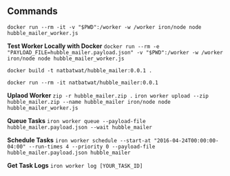 ## Commands

`docker run --rm -it -v "$PWD":/worker -w /worker iron/node node hubble_mailer_worker.js`

**Test Worker Locally with Docker**
`docker run --rm -e "PAYLOAD_FILE=hubble_mailer.payload.json" -v "$PWD":/worker -w /worker iron/node node hubble_mailer_worker.js`

`docker build -t natbatwat/hubble_mailer:0.0.1 .`

`docker run --rm -it natbatwat/hubble_mailer:0.0.1`

**Uplaod Worker**
`zip -r hubble_mailer.zip .`
`iron worker upload --zip hubble_mailer.zip --name hubble_mailer iron/node node hubble_mailer_worker.js`

**Queue Tasks**
`iron worker queue --payload-file hubble_mailer.payload.json --wait hubble_mailer`

**Schedule Tasks**
`iron worker schedule --start-at "2016-04-24T00:00:00-04:00" --run-times 4 --priority 0 --payload-file hubble_mailer.payload.json hubble_mailer`

**Get Task Logs**
`iron worker log [YOUR_TASK_ID]`